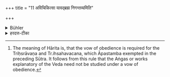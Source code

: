 +++
title = "11 अविचिकित्सा यावद्ब्रह्म निगन्तव्यमिति"

+++

<details><summary>Bühler</summary>

11. Hārita declares, that the (whole) Veda must be studied under a vow of obedience until there is no doubt (regarding it in the mind of the pupil). [^7] 


[^7]:  The meaning of Hārita is, that the vow of obedience is required for the Triḥsrāvaṇa and Tr.ihsahavacana, which Āpastamba exempted in the preceding Sūtra. It follows from this rule that the Aṅgas or works explanatory of the Veda need not be studied under a vow of obedience.
</details>

<details><summary>हरदत्त-टीका</summary>

## सूत्रम्
अविचिकित्सा यावद्ब्रह्म निगन्तव्यमिति हारीतः ॥ ११ ॥  
## टिप्पनी
विचिकित्सा संशयः। तदभावोऽविचिकित्सा सा यावदुत्पद्यते तावद्ब्रह्म निगन्तव्यं नियमपूर्वमधिगन्तव्यमिति हारीतः आचार्यो मन्यते । अत्र पक्षे त्रिःश्रावणत्रिस्सहवचनयोरपि शुश्रूषितव्यम् । ब्रह्मग्रहणादङ्गेषु नायं विधिः ॥ ११ ॥
</details>
